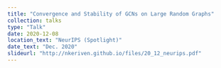 ```yaml
---
title: "Convergence and Stability of GCNs on Large Random Graphs"
collection: talks
type: "Talk"
date: 2020-12-08
location_text: "NeurIPS (Spotlight)"
date_text: "Dec. 2020"
slideurl: "http://nkeriven.github.io/files/20_12_neurips.pdf"
---
```

